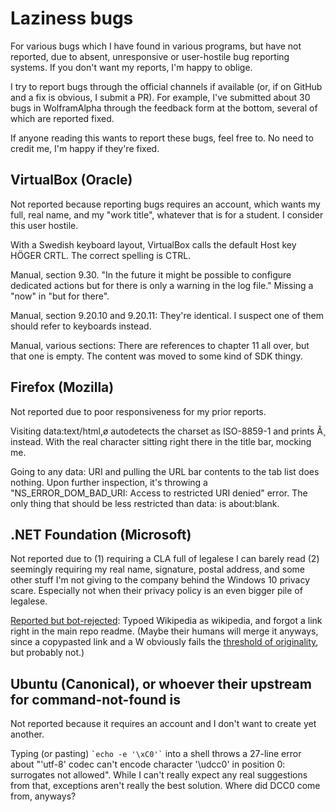 Laziness bugs
=============

For various bugs which I have found in various programs, but have not reported, due to absent,
unresponsive or user-hostile bug reporting systems. If you don't want my reports, I'm happy to
oblige.

I try to report bugs through the official channels if available (or, if on GitHub and a fix is
obvious, I submit a PR). For example, I've submitted about 30 bugs in WolframAlpha through the
feedback form at the bottom, several of which are reported fixed.

If anyone reading this wants to report these bugs, feel free to. No need to credit me, I'm happy if
they're fixed.

VirtualBox (Oracle)
-------------------

Not reported because reporting bugs requires an account, which wants my full, real name, and my
"work title", whatever that is for a student. I consider this user hostile.

With a Swedish keyboard layout, VirtualBox calls the default Host key HÖGER CRTL. The correct
spelling is CTRL.

Manual, section 9.30. "In the future it might be possible to configure dedicated actions but for
there is only a warning in the log file." Missing a "now" in "but for there".

Manual, section 9.20.10 and 9.20.11: They're identical. I suspect one of them should refer to
keyboards instead.

Manual, various sections: There are references to chapter 11 all over, but that one is empty. The
content was moved to some kind of SDK thingy.

Firefox (Mozilla)
-----------------

Not reported due to poor responsiveness for my prior reports.

Visiting data:text/html,ø autodetects the charset as ISO-8859-1 and prints Ã¸ instead. With the real
character sitting right there in the title bar, mocking me.

Going to any data: URI and pulling the URL bar contents to the tab list does nothing. Upon further
inspection, it's throwing a "NS_ERROR_DOM_BAD_URI: Access to restricted URI denied" error. The only
thing that should be less restricted than data: is about:blank.

.NET Foundation (Microsoft)
---------------------------

Not reported due to (1) requiring a CLA full of legalese I can barely read (2) seemingly requiring
my real name, signature, postal address, and some other stuff I'm not giving to the company behind
the Windows 10 privacy scare. Especially not when their privacy policy is an even bigger pile of
legalese.

[Reported but bot-rejected](https://github.com/dotnet/coreclr/pull/1644): Typoed Wikipedia as
wikipedia, and forgot a link right in the main repo readme. (Maybe their humans will merge it
anyways, since a copypasted link and a W obviously fails the
[threshold of originality](https://en.wikipedia.org/wiki/Threshold_of_originality), but probably
not.)

Ubuntu (Canonical), or whoever their upstream for command-not-found is
----------------------------------------------------------------------

Not reported because it requires an account and I don't want to create yet another.

Typing (or pasting) ``` `echo -e '\xC0'` ``` into a shell throws a 27-line error about "'utf-8'
codec can't encode character '\udcc0' in position 0: surrogates not allowed". While I can't really
expect any real suggestions from that, exceptions aren't really the best solution. Where did DCC0
come from, anyways?
